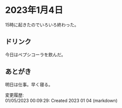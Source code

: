 # 2023年1月4日

15時に起きたのでいろいろ終わった。

## ドリンク

今日はペプシコーラを飲んだ。

## あとがき

明日は仕事。早く寝る。

変更履歴:  
01/05/2023 00:09:29: Created 2023 01 04 (markdown)  
